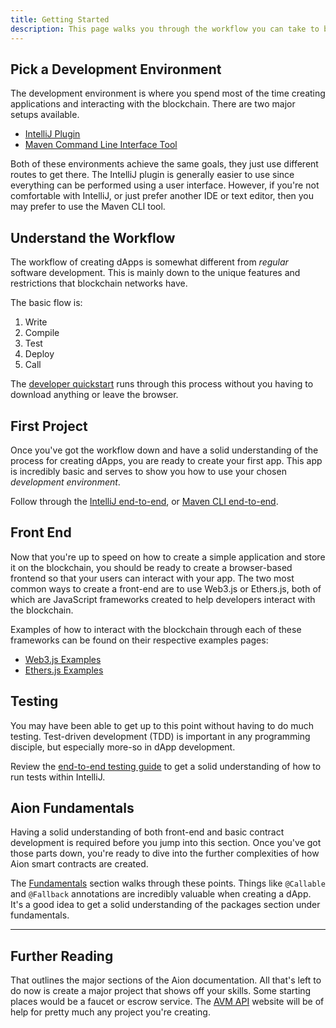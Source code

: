 ```yaml
---
title: Getting Started
description: This page walks you through the workflow you can take to become proficient at blockchain development. Although the workflow may look similar to other blockchain development processes, this guide was created with the Aion Network in mind. After completing each step listed here, you should have a solid understanding of how to create your dApps on the Aion Network.
---
```


## Pick a Development Environment

The development environment is where you spend most of the time creating applications and interacting with the blockchain. There are two major setups available.

- [IntelliJ Plugin](/developers/tools/intellj-plugin)
- [Maven Command Line Interface Tool](/developers/tools/maven-cli)

Both of these environments achieve the same goals, they just use different routes to get there. The IntelliJ plugin is generally easier to use since everything can be performed using a user interface. However, if you're not comfortable with IntelliJ, or just prefer another IDE or text editor, then you may prefer to use the Maven CLI tool.

## Understand the Workflow

The workflow of creating dApps is somewhat different from _regular_ software development. This is mainly down to the unique features and restrictions that blockchain networks have.

The basic flow is:

1. Write
2. Compile
3. Test
4. Deploy
5. Call

The [developer quickstart](/developers/) runs through this process without you having to download anything or leave the browser.

## First Project

Once you've got the workflow down and have a solid understanding of the process for creating dApps, you are ready to create your first app. This app is incredibly basic and serves to show you how to use your chosen _development environment_.

Follow through the [IntelliJ end-to-end](/developers/tools/intellij-plugin/end-to-end/), or [Maven CLI end-to-end](/developers/tools/maven-cli/end-to-end/).

## Front End

Now that you're up to speed on how to create a simple application and store it on the blockchain, you should be ready to create a browser-based frontend so that your users can interact with your app. The two most common ways to create a front-end are to use Web3.js or Ethers.js, both of which are JavaScript frameworks created to help developers interact with the blockchain.

Examples of how to interact with the blockchain through each of these frameworks can be found on their respective examples pages:

- [Web3.js Examples](/developers/apis/web3-js/examples/)
- [Ethers.js Examples](/developers/apis/ethers-js/examples/)

## Testing

You may have been able to get up to this point without having to do much testing. Test-driven development (TDD) is important in any programming disciple, but especially more-so in dApp development.

Review the [end-to-end testing guide](/developers/basics/test-and-debug/end-to-end/) to get a solid understanding of how to run tests within IntelliJ.

## Aion Fundamentals

Having a solid understanding of both front-end and basic contract development is required before you jump into this section. Once you've got those parts down, you're ready to dive into the further complexities of how Aion smart contracts are created.

The [Fundamentals](/developers/fundamentals/) section walks through these points. Things like `@Callable` and `@Fallback` annotations are incredibly valuable when creating a dApp. It's a good idea to get a solid understanding of the packages section under fundamentals.

---

## Further Reading

That outlines the major sections of the Aion documentation. All that's left to do now is create a major project that shows off your skills. Some starting places would be a faucet or escrow service. The [AVM API](https://avm-api.aion.network/) website will be of help for pretty much any project you're creating.
